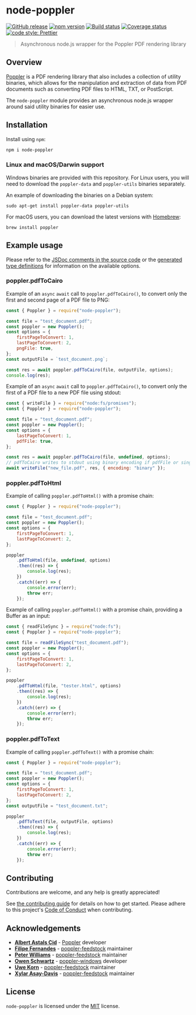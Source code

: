 # node-poppler

[![GitHub release](https://img.shields.io/github/release/Fdawgs/node-poppler.svg)](https://github.com/Fdawgs/node-poppler/releases/latest/)
[![npm version](https://img.shields.io/npm/v/node-poppler)](https://npmjs.com/package/node-poppler)
[![Build status](https://github.com/Fdawgs/node-poppler/actions/workflows/ci.yml/badge.svg?branch=main)](https://github.com/Fdawgs/node-poppler/actions/workflows/ci.yml)
[![Coverage status](https://coveralls.io/repos/github/Fdawgs/node-poppler/badge.svg?branch=main)](https://coveralls.io/github/Fdawgs/node-poppler?branch=main)
[![code style: Prettier](https://img.shields.io/badge/code_style-prettier-ff69b4.svg?style=flat)](https://github.com/prettier/prettier)

> Asynchronous node.js wrapper for the Poppler PDF rendering library

## Overview

[Poppler](https://poppler.freedesktop.org/) is a PDF rendering library that also includes a collection of utility binaries, which allows for the manipulation and extraction of data from PDF documents such as converting PDF files to HTML, TXT, or PostScript.

The `node-poppler` module provides an asynchronous node.js wrapper around said utility binaries for easier use.

## Installation

Install using `npm`:

```bash
npm i node-poppler
```

### Linux and macOS/Darwin support

Windows binaries are provided with this repository.
For Linux users, you will need to download the `poppler-data` and `poppler-utils` binaries separately.

An example of downloading the binaries on a Debian system:

```
sudo apt-get install poppler-data poppler-utils
```

For macOS users, you can download the latest versions with [Homebrew](https://brew.sh/):

```
brew install poppler
```

## Example usage

Please refer to the [JSDoc comments in the source code](./src/index.js) or the [generated type definitions](https://www.npmjs.com/package/node-poppler?activeTab=code) for information on the available options.

### poppler.pdfToCairo

Example of an `async` `await` call to `poppler.pdfToCairo()`, to convert only the first and second page of a PDF file to PNG:

```js
const { Poppler } = require("node-poppler");

const file = "test_document.pdf";
const poppler = new Poppler();
const options = {
	firstPageToConvert: 1,
	lastPageToConvert: 2,
	pngFile: true,
};
const outputFile = `test_document.png`;

const res = await poppler.pdfToCairo(file, outputFile, options);
console.log(res);
```

Example of an `async` `await` call to `poppler.pdfToCairo()`, to convert only the first of a PDF file to a new
PDF file using stdout:

```js
const { writeFile } = require("node:fs/promises");
const { Poppler } = require("node-poppler");

const file = "test_document.pdf";
const poppler = new Poppler();
const options = {
	lastPageToConvert: 1,
	pdfFile: true,
};

const res = await poppler.pdfToCairo(file, undefined, options);
// pdfToCairo writes to stdout using binary encoding if pdfFile or singleFile options are used
await writeFile("new_file.pdf", res, { encoding: "binary" });
```

### poppler.pdfToHtml

Example of calling `poppler.pdfToHtml()` with a promise chain:

```js
const { Poppler } = require("node-poppler");

const file = "test_document.pdf";
const poppler = new Poppler();
const options = {
	firstPageToConvert: 1,
	lastPageToConvert: 2,
};

poppler
	.pdfToHtml(file, undefined, options)
	.then((res) => {
		console.log(res);
	})
	.catch((err) => {
		console.error(err);
		throw err;
	});
```

Example of calling `poppler.pdfToHtml()` with a promise chain, providing a Buffer as an input:

```js
const { readFileSync } = require("node:fs");
const { Poppler } = require("node-poppler");

const file = readFileSync("test_document.pdf");
const poppler = new Poppler();
const options = {
	firstPageToConvert: 1,
	lastPageToConvert: 2,
};

poppler
	.pdfToHtml(file, "tester.html", options)
	.then((res) => {
		console.log(res);
	})
	.catch((err) => {
		console.error(err);
		throw err;
	});
```

### poppler.pdfToText

Example of calling `poppler.pdfToText()` with a promise chain:

```js
const { Poppler } = require("node-poppler");

const file = "test_document.pdf";
const poppler = new Poppler();
const options = {
	firstPageToConvert: 1,
	lastPageToConvert: 2,
};
const outputFile = "test_document.txt";

poppler
	.pdfToText(file, outputFile, options)
	.then((res) => {
		console.log(res);
	})
	.catch((err) => {
		console.error(err);
		throw err;
	});
```

## Contributing

Contributions are welcome, and any help is greatly appreciated!

See [the contributing guide](https://github.com/Fdawgs/.github/blob/main/CONTRIBUTING.md) for details on how to get started.
Please adhere to this project's [Code of Conduct](https://github.com/Fdawgs/.github/blob/main/CODE_OF_CONDUCT.md) when contributing.

## Acknowledgements

-   [**Albert Astals Cid**](https://github.com/albert-astals-cid-kdab) - [Poppler](https://poppler.freedesktop.org/) developer
-   [**Filipe Fernandes**](https://github.com/ocefpaf/) - [poppler-feedstock](https://github.com/conda-forge/poppler-feedstock) maintainer
-   [**Peter Williams**](https://github.com/pkgw/) - [poppler-feedstock](https://github.com/conda-forge/poppler-feedstock) maintainer
-   [**Owen Schwartz**](https://github.com/oschwartz10612) - [poppler-windows](https://github.com/oschwartz10612/poppler-windows) developer
-   [**Uwe Korn**](https://github.com/xhochy/) - [poppler-feedstock](https://github.com/conda-forge/poppler-feedstock) maintainer
-   [**Xylar Asay-Davis**](https://github.com/xylar/) - [poppler-feedstock](https://github.com/conda-forge/poppler-feedstock) maintainer

## License

`node-poppler` is licensed under the [MIT](./LICENSE) license.
